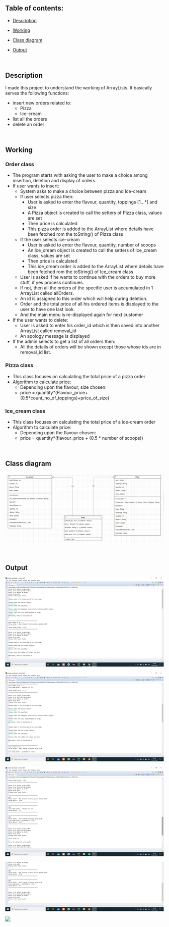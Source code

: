 ## Table of contents:

* [Description](#D)

* [Working](#W)

* [Class diagram](#C)

* [Output](#O)

<br/>

<a name="D"></a>
## Description

I made this project to understand the working of ArrayLists. It basically serves the following functions:

* insert new orders related to:
  * Pizza
  * Ice-cream
* list all the orders
* delete an order

<br/>

<a name="W"></a>
## Working

### Order class

* The program starts with asking the user to make a choice among insertion, deletion and display of orders.
* If user wants to insert:
  * System asks to make a choice between pizza and Ice-cream
  * If user selects pizza then:
    * User is asked to enter the flavour, quantity, toppings [1...*] and size
    * A Pizza object is created to call the setters of Pizza class, values are set
    * Then price is calculated
    * This pizza order is added to the ArrayList where details have been fetched rom the toString() of Pizza class
  * If the user selects ice-cream
    * User is asked to enter the flavour, quantity, number of scoops
    * An Ice_cream object is created to call the setters of Ice_cream class, values are set
    * Then price is calculated
    * This ice_cream order is added to the ArrayList where details have been fetched rom the toString() of Ice_cream class
  * User is asked if he wants to continue with the orders to buy more stuff, if yes process continues.
  * If not, then all the orders of the specific user is accumulated in 1 ArrayList called allOrders.
  * An id is assigned to this order which will help during deletion. 
  * Order and the total price of all his ordered items is displayed to the user to have one last look.
  * And the main menu is re-displayed again for next customer
* If the user wants to delete:
  * User is asked to enter his order_id which is then saved into another ArrayList called removal_id
  * An apology message is displayed
* If the admin selects to get a list of all orders then:
  * All the details of orders will be shown except those whose ids are in removal_id list.

### Pizza class

* This class focuses on calculating the total price of a pizza order
* Algorithm to calculate price:
  * Depending upon the flavour, size chosen:
  * price = quantity*(Flavour_price+(0.5*count_no_of_toppings)+price_of_size)

### Ice_cream class

* This class focuses on calculating the total price of a ice-cream order
* Algorithm to calculate price:
  * Depending upon the flavour chosen:
  * price = quantity*(flavour_price + (0.5 * number of scoops))
 

<br/>

<a name="C"></a>
## Class diagram

![](IMAGES/Class_diagram.png)

<br/>

<a name="O"></a>
## Output

![](IMAGES/output0.png)

![](IMAGES/output1.png)

![](IMAGES/output2.png)

![](IMAGES/output3.png)

![](IMAGES/output4.png)
